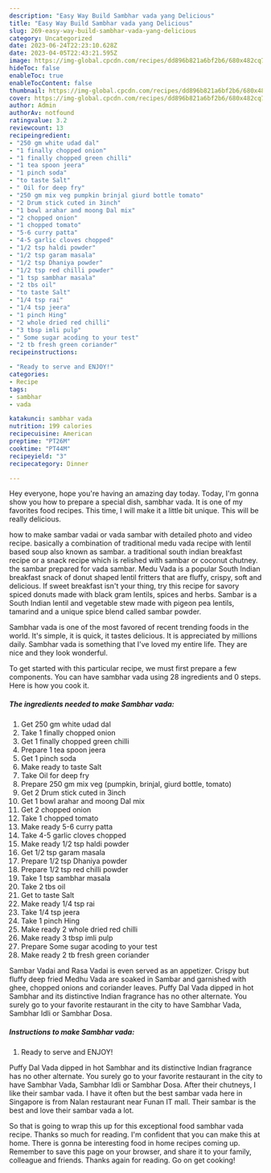 ```yaml
---
description: "Easy Way Build Sambhar vada yang Delicious"
title: "Easy Way Build Sambhar vada yang Delicious"
slug: 269-easy-way-build-sambhar-vada-yang-delicious
category: Uncategorized
date: 2023-06-24T22:23:10.628Z
date: 2023-04-05T22:43:21.595Z
image: https://img-global.cpcdn.com/recipes/dd896b821a6bf2b6/680x482cq70/sambhar-vada-recipe-main-photo.jpg
hideToc: false
enableToc: true
enableTocContent: false
thumbnail: https://img-global.cpcdn.com/recipes/dd896b821a6bf2b6/680x482cq70/sambhar-vada-recipe-main-photo.jpg
cover: https://img-global.cpcdn.com/recipes/dd896b821a6bf2b6/680x482cq70/sambhar-vada-recipe-main-photo.jpg
author: Admin
authorAv: notfound
ratingvalue: 3.2
reviewcount: 13
recipeingredient:
- "250 gm white udad dal"
- "1 finally chopped onion"
- "1 finally chopped green chilli"
- "1 tea spoon jeera"
- "1 pinch soda"
- "to taste Salt"
- " Oil for deep fry"
- "250 gm mix veg pumpkin brinjal giurd bottle tomato"
- "2 Drum stick cuted in 3inch"
- "1 bowl arahar and moong Dal mix"
- "2 chopped onion"
- "1 chopped tomato"
- "5-6 curry patta"
- "4-5 garlic cloves chopped"
- "1/2 tsp haldi powder"
- "1/2 tsp garam masala"
- "1/2 tsp Dhaniya powder"
- "1/2 tsp red chilli powder"
- "1 tsp sambhar masala"
- "2 tbs oil"
- "to taste Salt"
- "1/4 tsp rai"
- "1/4 tsp jeera"
- "1 pinch Hing"
- "2 whole dried red chilli"
- "3 tbsp imli pulp"
- " Some sugar acoding to your test"
- "2 tb fresh green coriander"
recipeinstructions:

- "Ready to serve and ENJOY!"
categories:
- Recipe
tags:
- sambhar
- vada

katakunci: sambhar vada 
nutrition: 199 calories
recipecuisine: American
preptime: "PT26M"
cooktime: "PT44M"
recipeyield: "3"
recipecategory: Dinner

---
```



Hey everyone, hope you're having an amazing day today. Today, I'm gonna show you how to prepare a special dish, sambhar vada. It is one of my favorites food recipes. This time, I will make it a little bit unique. This will be really delicious.

how to make sambar vadai or vada sambar with detailed photo and video recipe. basically a combination of traditional medu vada recipe with lentil based soup also known as sambar. a traditional south indian breakfast recipe or a snack recipe which is relished with sambar or coconut chutney. the sambar prepared for vada sambar. Medu Vada is a popular South Indian breakfast snack of donut shaped lentil fritters that are fluffy, crispy, soft and delicious. If sweet breakfast isn&#39;t your thing, try this recipe for savory spiced donuts made with black gram lentils, spices and herbs. Sambar is a South Indian lentil and vegetable stew made with pigeon pea lentils, tamarind and a unique spice blend called sambar powder.

Sambhar vada is one of the most favored of recent trending foods in the world. It's simple, it is quick, it tastes delicious. It is appreciated by millions daily. Sambhar vada is something that I've loved my entire life. They are nice and they look wonderful.


To get started with this particular recipe, we must first prepare a few components. You can have sambhar vada using 28 ingredients and 0 steps. Here is how you cook it.

<!--inarticleads1-->

##### The ingredients needed to make Sambhar vada:

1. Get 250 gm white udad dal
1. Take 1 finally chopped onion
1. Get 1 finally chopped green chilli
1. Prepare 1 tea spoon jeera
1. Get 1 pinch soda
1. Make ready to taste Salt
1. Take  Oil for deep fry
1. Prepare 250 gm mix veg (pumpkin, brinjal, giurd bottle, tomato)
1. Get 2 Drum stick cuted in 3inch
1. Get 1 bowl arahar and moong Dal mix
1. Get 2 chopped onion
1. Take 1 chopped tomato
1. Make ready 5-6 curry patta
1. Take 4-5 garlic cloves chopped
1. Make ready 1/2 tsp haldi powder
1. Get 1/2 tsp garam masala
1. Prepare 1/2 tsp Dhaniya powder
1. Prepare 1/2 tsp red chilli powder
1. Take 1 tsp sambhar masala
1. Take 2 tbs oil
1. Get to taste Salt
1. Make ready 1/4 tsp rai
1. Take 1/4 tsp jeera
1. Take 1 pinch Hing
1. Make ready 2 whole dried red chilli
1. Make ready 3 tbsp imli pulp
1. Prepare  Some sugar acoding to your test
1. Make ready 2 tb fresh green coriander


Sambar Vadai and Rasa Vadai is even served as an appetizer. Crispy but fluffy deep fried Medhu Vada are soaked in Sambar and garnished with ghee, chopped onions and coriander leaves. Puffy Dal Vada dipped in hot Sambhar and its distinctive Indian fragrance has no other alternate. You surely go to your favorite restaurant in the city to have Sambhar Vada, Sambhar Idli or Sambhar Dosa. 

<!--inarticleads2-->

##### Instructions to make Sambhar vada:


1. Ready to serve and ENJOY!

Puffy Dal Vada dipped in hot Sambhar and its distinctive Indian fragrance has no other alternate. You surely go to your favorite restaurant in the city to have Sambhar Vada, Sambhar Idli or Sambhar Dosa. After their chutneys, I like their sambar vada. I have it often but the best sambar vada here in Singapore is from Nalan restaurant near Funan IT mall. Their sambar is the best and love their sambar vada a lot. 

So that is going to wrap this up for this exceptional food sambhar vada recipe. Thanks so much for reading. I'm confident that you can make this at home. There is gonna be interesting food in home recipes coming up. Remember to save this page on your browser, and share it to your family, colleague and friends. Thanks again for reading. Go on get cooking!
